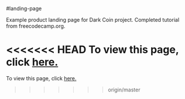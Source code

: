 #landing-page

Example product landing page for Dark Coin project. Completed tutorial from freecodecamp.org.

<<<<<<< HEAD
To view this page, click <a href=https://claudebaxter.github.io/free-code-camp-progress/landing-page/index.html title="Test Landing"> here.</a>
=======
To view this page, click <a href=https://claudebaxter.github.io/free-code-camp-progress/landing-page/index.html title="Test Landing"> here.</a>
>>>>>>> origin/master
